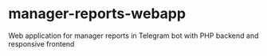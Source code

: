 # manager-reports-webapp
Web application for manager reports in Telegram bot with PHP backend and responsive frontend

